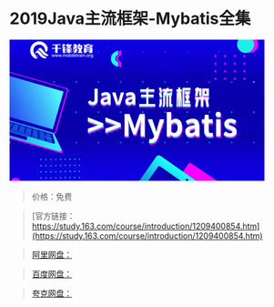 # 2019Java主流框架-Mybatis全集

![img](../../../assets/study163/free/b1042ea82b1246c4a904411d0284433a.jpg)

> 价格：免费

> [官方链接：https://study.163.com/course/introduction/1209400854.htm](https://study.163.com/course/introduction/1209400854.htm)

> [阿里网盘：]()

> [百度网盘：]()

> [夸克网盘：]()
